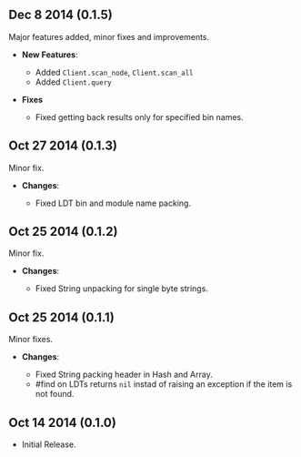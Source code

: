 ## Dec 8 2014 (0.1.5)

  Major features added, minor fixes and improvements.

  * **New Features**:

    * Added `Client.scan_node`, `Client.scan_all`
    * Added `Client.query`

  * **Fixes**

    * Fixed getting back results only for specified bin names.

## Oct 27 2014 (0.1.3)

  Minor fix.

  * **Changes**:

    * Fixed LDT bin and module name packing.

## Oct 25 2014 (0.1.2)

  Minor fix.

  * **Changes**:

    * Fixed String unpacking for single byte strings.

## Oct 25 2014 (0.1.1)

  Minor fixes.

  * **Changes**:

    * Fixed String packing header in Hash and Array.
    * #find on LDTs returns `nil` instad of raising an exception if the item is not found.

## Oct 14 2014 (0.1.0)

  * Initial Release.
